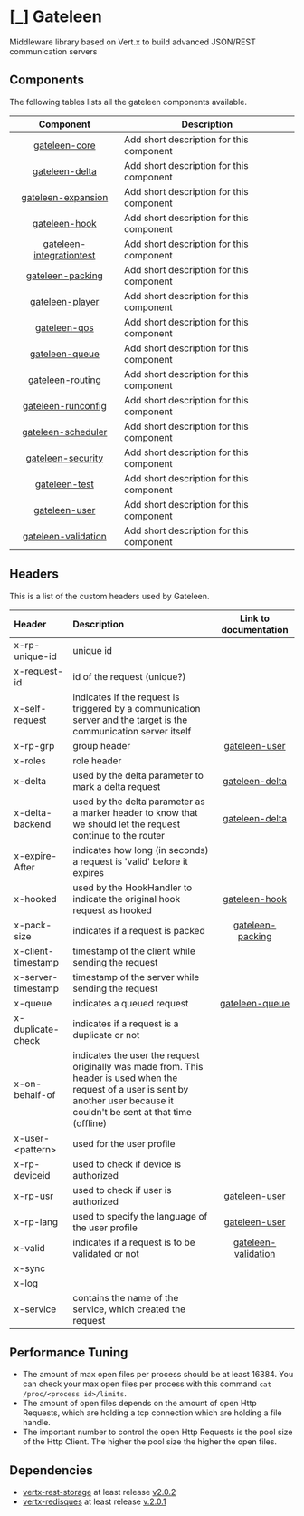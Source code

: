 # [_] Gateleen

Middleware library based on Vert.x to build advanced JSON/REST communication servers

## Components
The following tables lists all the gateleen components available.

| Component                                                                         | Description                              |
|:---------------------------------------------------------------------------------:| ---------------------------------------- |
| [gateleen-core](gateleen-core/README_core.md)                                     | Add short description for this component |
| [gateleen-delta](gateleen-delta/README_delta.md)                                  | Add short description for this component |
| [gateleen-expansion](gateleen-expansion/README_expansion.md)                      | Add short description for this component |
| [gateleen-hook](gateleen-hook/README_hook.md)                                     | Add short description for this component |
| [gateleen-integrationtest](gateleen-integrationtest/README_integrationtest.md)    | Add short description for this component |
| [gateleen-packing](gateleen-packing/README_packing.md)                            | Add short description for this component |
| [gateleen-player](gateleen-player/README_player.md)                               | Add short description for this component |
| [gateleen-qos](gateleen-qos/README_qos.md)                                        | Add short description for this component |
| [gateleen-queue](gateleen-queue/README_queue.md)                                  | Add short description for this component |
| [gateleen-routing](gateleen-routing/README_routing.md)                            | Add short description for this component |
| [gateleen-runconfig](gateleen-runconfig/README_runconfig.md)                      | Add short description for this component |
| [gateleen-scheduler](gateleen-scheduler/README_scheduler.md)                      | Add short description for this component |
| [gateleen-security](gateleen-security/README_security.md)                         | Add short description for this component |
| [gateleen-test](gateleen-test/README_test.md)                                     | Add short description for this component |
| [gateleen-user](gateleen-user/README_user.md)                                     | Add short description for this component |
| [gateleen-validation](gateleen-validation/README_validation.md)                   | Add short description for this component |

## Headers
This is a list of the custom headers used by Gateleen.

| Header             | Description                              | Link to documentation |
|:------------------ | :--------------------------------------- | :---------------------:|
| x-rp-unique-id     | unique id | |
| x-request-id       | id of the request (unique?) | |
| x-self-request     | indicates if the request is triggered by a communication server and the target is the communication server itself | |
| x-rp-grp           | group header | [gateleen-user](gateleen-user/README_user.md) |
| x-roles            | role header | |
| x-delta            | used by the delta parameter to mark a delta request | [gateleen-delta](gateleen-delta/README_delta.md) |
| x-delta-backend    | used by the delta parameter as a marker header to know that we should let the request continue to the router | [gateleen-delta](gateleen-delta/README_delta.md) |
| x-expire-After     | indicates how long (in seconds) a request is 'valid' before it expires | |
| x-hooked           | used by the HookHandler to indicate the original hook request as hooked | [gateleen-hook](gateleen-hook/README_hook.md) |
| x-pack-size        | indicates if a request is packed | [gateleen-packing](gateleen-packing/README_packing.md) |
| x-client-timestamp | timestamp of the client while sending the request | |
| x-server-timestamp | timestamp of the server while sending the request | |
| x-queue            | indicates a queued request | [gateleen-queue](gateleen-queue/README_queue.md) |
| x-duplicate-check  | indicates if a request is a duplicate or not | |
| x-on-behalf-of     | indicates the user the request originally was made from. This header is used when the request of a user is sent by another user because it couldn't be sent at that time (offline) | |
| x-user-\<pattern\> | used for the user profile | |
| x-rp-deviceid      | used to check if device is authorized | |
| x-rp-usr           | used to check if user is authorized | [gateleen-user](gateleen-user/README_user.md) |
| x-rp-lang          | used to specify the language of the user profile | [gateleen-user](gateleen-user/README_user.md) |
| x-valid            | indicates if a request is to be validated or not | [gateleen-validation](gateleen-validation/README_validation.md) |
| x-sync             |  | |
| x-log              |  | |
| x-service          | contains the name of the service, which created the request | |

## Performance Tuning
* The amount of max open files per process should be at least 16384. You can check your max open files per process with this command `cat /proc/<process id>/limits`.
* The amount of open files depends on the amount of open Http Requests, which are holding a tcp connection which are holding a file handle.
* The important number to control the open Http Requests is the pool size of the Http Client. The higher the pool size the higher the open files.

## Dependencies
* [vertx-rest-storage](https://github.com/swisspush/vertx-rest-storage) at least release [v2.0.2](https://github.com/swisspush/vertx-rest-storage/releases/tag/v2.0.2)
* [vertx-redisques](https://github.com/swisspush/vertx-redisques) at least release [v.2.0.1](https://github.com/swisspush/vertx-redisques/releases/tag/2.0.1)